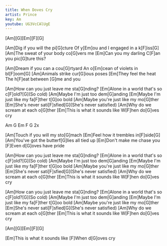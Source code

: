 ```yaml
---
title: When Doves Cry
artist: Prince
key: Am
youtube: UG3VcCAlUgE
---
```


[Am][G][Em][F][G]

[Am]Dig if you will the pi[G]cture
Of y[Em]ou and I engaged in a k[F]iss[G]
[Am]The sweat of your body co[G]vers me
[Em]Can you my darling
C[F]an you pic[G]ture this?

[Am]Dream if you can a cou[G]rtyard
An o[Em]cean of violets in bl[F]oom[G]
[Am]Animals strike cur[G]ious poses
[Em]They feel the heat
The h[F]eat between [G]me and you


[Am]How can you just leave me sta[G]nding?
[Em]Alone in a world that's so c[F]old?[G](So cold)
[Am]Maybe I'm just too dem[G]anding
[Em]Maybe I'm just like my fa[F]ther t[G]oo bold
[Am]Maybe you're just like my mo[G]ther
[Em]She's never sati[F]sfied[G](She's never satisfied)
[Am]Why do we scream at each o[G]ther
[Em]This is what it sounds like
W[F]hen do[G]ves cry

Am G Em F G 2x

[Am]Touch if you will my sto[G]mach
[Em]Feel how it trembles in[F]side[G]
[Am]You've got the butterf[G]lies all tied up
[Em]Don't make me chase you
[F]Even d[G]oves have pride

[Am]How can you just leave me sta[G]nding?
[Em]Alone in a world that's so c[F]old?[G](So cold)
[Am]Maybe I'm just too dem[G]anding
[Em]Maybe I'm just like my fa[F]ther t[G]oo bold
[Am]Maybe you're just like my mo[G]ther
[Em]She's never sati[F]sfied[G](She's never satisfied)
[Am]Why do we scream at each o[G]ther
[Em]This is what it sounds like
W[F]hen do[G]ves cry

[Am]How can you just leave me sta[G]nding?
[Em]Alone in a world that's so c[F]old?[G](So cold)
[Am]Maybe I'm just too dem[G]anding
[Em]Maybe I'm just like my fa[F]ther t[G]oo bold
[Am]Maybe you're just like my mo[G]ther
[Em]She's never sati[F]sfied[G](She's never satisfied)
[Am]Why do we scream at each o[G]ther
[Em]This is what it sounds like
W[F]hen do[G]ves cry

[Am][G][Em][F][G]

[Em]This is what it sounds like
[F]When d[G]oves cry
